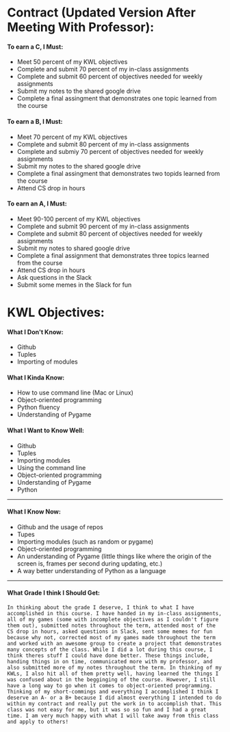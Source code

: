 # Contract (Updated Version After Meeting With Professor):

#### To earn a C, I Must:

- Meet 50 percent of my KWL objectives
- Complete and submit 70 percent of my in-class assignments
- Complete and submit 60 percent of objectives needed for weekly assignments
- Submit my notes to the shared google drive
- Complete a final assingment that demonstrates one topic learned from the course

#### To earn a B, I Must:

- Meet 70 percent of my KWL objectives
- Complete and submit 80 percent of my in-class assignments
- Complete and submiy 70 percent of objectives needed for weekly assignments
- Submit my notes to the shared google drive
- Complete a final assingment that demonstrates two topids learned from the course
- Attend CS drop in hours

#### To earn an A, I Must:

- Meet 90-100 percent of my KWL objectives
- Complete and submit 90 percent of my in-class assignments
- Complete and submit 80 percent of objectives needed for weekly assignments
- Submit my notes to shared google drive
- Complete a final assignment that demonstrates three topics learned from the course
- Attend CS drop in hours
- Ask questions in the Slack
- Submit some memes in the Slack for fun

# KWL Objectives:

#### What I Don't Know:

- Github
- Tuples
- Importing of modules

#### What I Kinda Know:

- How to use command line (Mac or Linux)
- Object-oriented programming
- Python fluency
- Understanding of Pygame

#### What I Want to Know Well:

- Github
- Tuples
- Importing modules
- Using the command line
- Object-oriented programming
- Understanding of Pygame
- Python

---



#### What I Know Now: 

- Github and the usage of repos
- Tupes
- Importing modules (such as random or pygame)
- Object-oriented programming
- An understanding of Pygame (little things like where the origin of the screen is, frames per second during updating, etc.)
- A way better understanding of Python as a language

---

#### What Grade I think I Should Get:

    In thinking about the grade I deserve, I think to what I have accomplished in this course. I have handed in my in-class assignments, all of my games (some with incomplete objectives as I couldn't figure them out), submitted notes throughout the term, attended most of the CS drop in hours, asked questions in Slack, sent some memes for fun because why not, corrected most of my games made throughout the term and worked with an awesome group to create a project that demonstrates many concepts of the class. While I did a lot during this course, I think theres stuff I could have done better. These things include, handing things in on time, communicated more with my professor, and also submitted more of my notes throughout the term. In thinking of my KWLs, I also hit all of them pretty well, having learned the things I was confused about in the begginging of the course. However, I still have a long way to go when it comes to object-oriented programming. Thinking of my short-commings and everything I accomplished I think I deserve an A- or a B+ because I did almost everything I intended to do within my contract and really put the work in to accomplish that. This class was not easy for me, but it was so so fun and I had a great time. I am very much happy with what I will take away from this class and apply to others!
